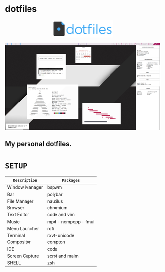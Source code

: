 # dotfiles

<p align="center"> 
<img src="https://raw.githubusercontent.com/euiciowr/.dots/master/screenshots/7iwai15WuuZ-1YLS6UzvVdC4vtbpjLMIoG8kABoHmrNLML.width-808.png" alt="drawing" width="200">
</p>

<img src="https://raw.githubusercontent.com/euiciowr/.dots/master/screenshots/2019-09-18-17%3A17%3A14.png">


## My personal dotfiles.

 ```SETUP```
 ===========

| `Description`         | `Packages`            |
| --------------------- | --------------------- |
| Window Manager        | bspwm                 |
| Bar                   | polybar               |
| File Manager          | nautilus              |
| Browser               | chromium              |
| Text Editor           | code and vim          |
| Music                 | mpd - ncmpcpp - fmui  |
| Menu Launcher         | rofi                   |
| Terminal              | rxvt-unicode          |
| Compositor            | compton               |
| IDE                   | code                  |
| Screen Capture        | scrot and maim        |
| SHELL                 | zsh                   |


